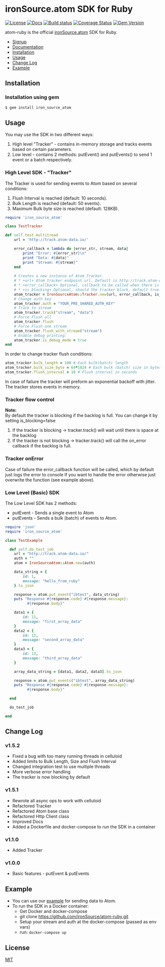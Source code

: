 # ironSource.atom SDK for Ruby

[![License][license-image]][license-url]
[![Docs][docs-image]][docs-url]
[![Build status][travis-image]][travis-url]
[![Coverage Status][coveralls-image]][coveralls-url]
[![Gem Version][gem-image]][gem-url]

atom-ruby is the official [ironSource.atom](http://www.ironsrc.com/data-flow-management) SDK for Ruby.

- [Signup](https://atom.ironsrc.com/#/signup)
- [Documentation][docs-url]
- [Installation](#installation)
- [Usage](#usage)
- [Change Log](#change-log)
- [Example](#example)

## Installation

### Installation using gem
```bash
$ gem install iron_source_atom
```

## Usage

You may use the SDK in two different ways:

1. High level "Tracker" - contains in-memory storage and tracks events based on certain parameters.
2. Low level - contains 2 methods: putEvent() and putEvents() to send 1 event or a batch respectively.

### High Level SDK - "Tracker"

The Tracker is used for sending events to Atom based on several conditions:
 
1. Flush Interval is reached (default: 10 seconds).
2. Bulk Length is reached (default: 50 events).
3. Maximum Bulk byte size is reached (default: 128KB).
  
```ruby
require 'iron_source_atom'

class TestTracker

def self.test_multitread
    url = 'http://track.atom-data.io/'

    error_callback = lambda do |error_str, stream, data|
        print "Error: #{error_str}\n"
        print "Data: #{data}"
        print "Stream: #{stream}"
    end
    
    # Creates a new instance of Atom Tracker.
    # * +url+ Atom tracker endpoint url. Default is http://track.atom-data.io/
    # * +error_callback+ Optional, callback to be called when there is an error at the tracker
    # * +is_blocking+ Optional, should the tracker block, default true.
    atom_tracker = IronSourceAtom::Tracker.new(url, error_callback, is_blocking=false)
    # Change auth key
    atom_tracker.auth = "YOUR_PRE_SHARED_AUTH_KEY"
    # Track to stream
    atom_tracker.track("stream", "data")
    # Force Flush all
    atom_tracker.flush
    # Force Flush one stream
    atom_tracker.flush_with_stream("stream")
    # Enable debug printing:
    atom_tracker.is_debug_mode = true
end
```

In order to change tracker flush conditions:  
```ruby
atom_tracker.bulk_length = 100 # Each bulk(batch) length
atom_tracker.bulk_size_byte = 64*1024 # Each bulk (batch) size in bytes 
atom_tracker.flush_interval = 10 # Flush interval in seconds
```

In case of failure the tracker will preform an exponential backoff with jitter.
The tracker stores events in memory.

### Tracker flow control

**Note:**  
By default the tracker is blocking if the backlog is full. You can change it by setting is_blocking=false  
1. If the tracker is blocking -> tracker.track() will wait until there is space at the backlog  
2. If the tracker is not blocking -> tracker.track() will call the on_error callback if the backlog is full.

### Tracker onError

Case of failure the error_callback function will be called, which by default just logs the error to console
If you want to handle the error otherwise just overwrite the function (see example above).

### Low Level (Basic) SDK

The Low Level SDK has 2 methods:  
- putEvent - Sends a single event to Atom  
- putEvents - Sends a bulk (batch) of events to Atom.

```ruby
require 'json'
require 'iron_source_atom'

class TestExample

  def self.do_test_job
    url = "http://track.atom-data.io/"
    auth = ""
    atom = IronSourceAtom::Atom.new(auth)

    data_string = {
        id: 1,
        message: "hello_from_ruby"
    }.to_json

    response = atom.put_event("ibtest", data_string)
    puts "Response #{response.code} #{response.message}:
          #{response.body}"

    data1 = {
        id: 11,
        message: "first_array_data"
    }
    data2 = {
        id: 12,
        message: "second_array_data"
    }
    data3 = {
        id: 13,
        message: "third_array_data"
    }

    array_data_string = [data1, data2, data3].to_json

    response = atom.put_events("ibtest", array_data_string)
    puts "Response #{response.code} #{response.message}:
          #{response.body}"

  end

  do_test_job

end
```
## Change Log

### v1.5.2
- Fixed a bug with too many running threads in celluloid
- Added limits to Bulk Length, Size and Flush Interval
- Changed integration test to use multiple threads
- More verbose error handling
- The tracker is now blocking by default


### v1.5.1
- Rewrote all async ops to work with celluloid
- Refactored Tracker
- Refactored Atom base class
- Refactored Http Client class
- Improved Docs
- Added a Dockerfile and docker-compose to run the SDK in a container

### v1.1.0
- Added Tracker

### v1.0.0
- Basic features - putEvent & putEvents

## Example

- You can use our [example](example) for sending data to Atom.
- To run the SDK in a Docker container:  
    - Get Docker and docker-compose
    - git clone https://github.com/ironSource/atom-ruby.git
    - Setup your stream and auth at the docker-compose (passed as env vars)
    - run: ```docker-compose up ```

## License
[MIT][license-url]

[license-image]: https://img.shields.io/badge/license-MIT-blue.svg?style=flat-square
[license-url]: LICENSE
[travis-image]: https://travis-ci.org/ironSource/atom-ruby.svg?branch=master
[travis-url]: https://travis-ci.org/ironSource/atom-ruby
[coveralls-image]: https://coveralls.io/repos/github/ironSource/atom-ruby/badge.svg?branch=master
[coveralls-url]: https://coveralls.io/github/ironSource/atom-ruby?branch=master
[docs-image]: https://img.shields.io/badge/docs-latest-blue.svg
[docs-url]: https://ironsource.github.io/atom-ruby/
[gem-image]: https://badge.fury.io/rb/iron_source_atom.svg
[gem-url]: https://badge.fury.io/rb/iron_source_atom
